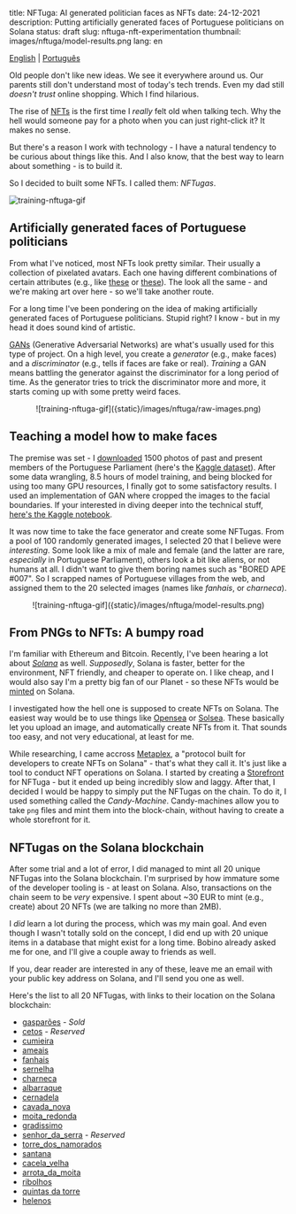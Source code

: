 title: NFTuga: AI generated politician faces as NFTs
date: 24-12-2021
description: Putting artificially generated faces of Portuguese politicians on Solana
status: draft
slug: nftuga-nft-experimentation
thumbnail: images/nftuga/model-results.png
lang: en

[English](/blog/nftuga-nft-experimentation) | [Português](/nftuga-nft-experimentation-pt) 

Old people don't like new ideas. We see it everywhere around us. Our parents still don't understand most of today's tech trends. Even my dad still *doesn't trust* online shopping. Which I find hilarious.

The rise of [NFTs](https://www.theverge.com/22310188/nft-explainer-what-is-blockchain-crypto-art-faq) is the first time I *really* felt old when talking tech. Why the hell would someone pay for a photo when you can just right-click it? It makes no sense. 

But there's a reason I work with technology - I have a natural tendency to be curious about things like this. And I also know, that the best way to learn about something - is to build it. 

So I decided to built some NFTs. I called them: *NFTugas*.

![training-nftuga-gif]({static}/images/nftuga/nftuga-gif.gif)

## Artificially generated faces of Portuguese politicians

From what I've noticed, most NFTs look pretty similar. Their usually a collection of pixelated avatars. Each one having different combinations of certain attributes (e.g., like [these](https://opensea.io/collection/boredapeyachtclub) or [these](https://www.larvalabs.com/cryptopunks)). The look all the same - and we're making art over here - so we'll take another route.

For a long time I've been pondering on the idea of making artificially generated faces of Portuguese politicians. Stupid right? I know - but in my head it does sound kind of artistic. 

[GANs](https://en.wikipedia.org/wiki/Generative_adversarial_network) (Generative Adversarial Networks) are what's usually used for this type of project. On a high level, you create a *generator* (e.g., make faces) and a *discriminator* (e.g., tells if faces are fake or real). *Training* a GAN means battling the generator against the discriminator for a long period of time. As the generator tries to trick the discriminator more and more, it starts coming up with some pretty weird faces.

<center>
![training-nftuga-gif]({static}/images/nftuga/raw-images.png)
</center>

## Teaching a model how to make faces

The premise was set -  I [downloaded](https://github.com/duarteocarmo/nftuga/blob/master/download_images.py) 1500 photos of past and present members of the Portuguese Parliament (here's the [Kaggle dataset](https://www.kaggle.com/duarteocarmo/diplomatas-download)). After some data wrangling, 8.5 hours of model training, and being blocked for using too many GPU resources, I finally got to some satisfactory results. I used an implementation of GAN where cropped the images to the facial boundaries. If your interested in diving deeper into the technical stuff, [here's the Kaggle notebook](https://www.kaggle.com/duarteocarmo/nftuga-training). 


It was now time to take the face generator and create some NFTugas. From a pool of 100 randomly generated images, I selected 20 that I believe were *interesting*. Some look like a mix of male and female (and the latter are rare, *especially* in Portuguese Parliament), others look a bit like aliens, or not humans at all. I didn't want to give them boring names such as "BORED APE #007". So I scrapped names of Portuguese villages from the web, and assigned them to the 20 selected images (names like *fanhais*, or *charneca*). 

<center>
![training-nftuga-gif]({static}/images/nftuga/model-results.png)
</center>

## From PNGs to NFTs: A bumpy road

I'm familiar with Ethereum and Bitcoin. Recently, I've been hearing a lot about *[Solana](https://solana.com)* as well. *Supposedly*, Solana is faster, better for the environment, NFT friendly, and cheaper to operate on. I like cheap, and I would also say I'm a pretty big fan of our Planet - so these NFTs would be [minted](https://www.sofi.com/learn/content/what-is-nft-minting/) on Solana. 

I investigated how the hell one is supposed to create NFTs on Solana. The easiest way would be to use things like [Opensea](https://opensea.io) or [Solsea](https://solsea.io/). These basically let you upload an image, and automatically create NFTs from it. That sounds too easy, and not very educational, at least for me.

While researching, I came accross [Metaplex](https://github.com/metaplex-foundation/metaplex), a "protocol built for developers to create NFTs on Solana" - that's what they call it. It's just like a tool to conduct NFT operations on Solana. I started by creating a [Storefront](https://docs.metaplex.com/create-store/init-store) for NFTuga - but it ended up being incredibly slow and laggy. After that, I decided I would be happy to simply put the NFTugas on the chain. To do it, I used something called the *Candy-Machine*. Candy-machines allow you to take `png` files and mint them into the block-chain, without having to create a whole storefront for it.

## NFTugas on the Solana blockchain

After some trial and a lot of error, I did managed to mint all 20 unique NFTugas into the Solana blockchain. I'm surprised by how immature some of the developer tooling is - at least on Solana. Also, transactions on the chain seem to be *very* expensive. I spent about ~30 EUR to mint (e.g., create) about 20 NFTs (we are talking no more than 2MB). 

I *did* learn a lot during the process, which was my main goal.  And even though I wasn't totally sold on the concept, I did end up with 20 unique items in a database that might exist for a long time. Bobino already asked me for one, and I'll give a couple away to friends as well. 

If you, dear reader are interested in any of these, leave me an email with your public key address on Solana, and I'll send you one as well. 

Here's the list to all 20 NFTugas, with links to their location on the Solana blockchain:

- [gasparões](https://explorer.solana.com/address/EmfVGHYqTa76x82jh8133Hp6iQvE43e8NSimfm4jXywq) - *Sold*
- [cetos](https://explorer.solana.com/address/HLugPDkBNZfgFhvuHeYxP5W9LEYbQi2BmPaYkyek7vKm) - *Reserved*
- [cumieira](https://explorer.solana.com/address/BU1ZcT5xthBfiF9tgSKUACVKdCEvvZppbST2Eh7gHz9H) 
- [ameais](https://explorer.solana.com/address/)
- [fanhais](https://explorer.solana.com/address/GG2wNV2gJTgnsfNbryc3Eb7pKHvxr1hEMU192y6pxtUY)
- [sernelha](https://explorer.solana.com/address/391L2c8ZDHZExvfN6joy36Pna4K1pLEPBYz6Ay7wo5zM)
- [charneca](https://explorer.solana.com/address/8hf2UiWPtpmuE7gPFu3D2cU3b4z2PRNHG9BxSUVwvkaR)
- [albarraque](https://explorer.solana.com/address/85Cm9f2XUWSEsCWwHibce2miitcrz2ajCvx6AQ2ACmpd)
- [cernadela](https://explorer.solana.com/address/F7ni1Qa9iSiVK8yLr4ZwPUKbAriRzaNUjeTcHUqgW1bQ)
- [cavada_nova](https://explorer.solana.com/address/6pxqLQs9w4c2tyKJ4jRnpFcdi1G5Zo31McnqzihmNSxp)
- [moita_redonda](https://explorer.solana.com/address/7niUipVkr58B6zfdx92VUNak1CBWxMfEaAu3MJ5xy8Zv)
- [gradissimo](https://explorer.solana.com/address/GSaAtwFjja979nSYeK7jYJ5rF5teDKGHyie2MPjV7KXG)
- [senhor_da_serra](https://explorer.solana.com/address/Caiv1ZKkqxg4x2tKK422ny51MDuvCqkSgnX8jbkRYspj) - *Reserved*
- [torre_dos_namorados](https://explorer.solana.com/address/ESRtgAmNRaxupepvuFD61JFDS85j9YRfc6cDJX633Uw6)
- [santana](https://explorer.solana.com/address/AntpwziEwHw9SaSAUF1cpXysDbVrfnZfzbB61jSC6DP1)
- [cacela_velha](https://explorer.solana.com/address/HiRHzSe8CCjTqdGTtojKiKf45t3WJsPieu54Vd2XAEJP)
- [arrota_da_moita](https://explorer.solana.com/address/gNZ6g1jn1QRmSNuaHLaLSqpZebZT4fEgfy8R14rTBHS)
- [ribolhos](https://explorer.solana.com/address/CYDXjb7D4rkTt1JWvc7DSRtf5pRWADFTiNJGRuUMi3kQ)
- [quintas da torre](https://explorer.solana.com/address/7LQ2r5p7cQrabyWK8hgHEcHnasMkqabwyrpY2ikPrDqW)
- [helenos](https://explorer.solana.com/address/GiB3Goa2nEBFKLdZjNxrXGjBfNasEXopCR18NaUTR2fc)

